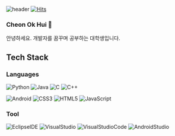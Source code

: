 ![header](https://capsule-render.vercel.app/api?type=Waving&color=auto&height=250&section=header&text=Oki's%20github&fontSize=50&fontColor=ffffff)
[![Hits](https://hits.seeyoufarm.com/api/count/incr/badge.svg?url=https%3A%2F%2Fgithub.com%2F1000oki&count_bg=%23F3C3C3&title_bg=%23F18D8D&icon=github.svg&icon_color=%23E7E7E7&title=hits&edge_flat=false)](https://hits.seeyoufarm.com)

### Cheon Ok Hui 👋
안녕하세요. 개발자를 꿈꾸며 공부하는 대학생입니다. 

## Tech Stack
### Languages
![Python](https://img.shields.io/badge/Python-3776AB.svg?style=flat-square&logo=Python&logoColor=white)
![Java](https://img.shields.io/badge/Java-007396.svg?style=flat-square&logo=Java&logoColor=white)
![C](https://img.shields.io/badge/C-A8B9CC.svg?style=flat-square&logo=C&logoColor=white)
![C++](https://img.shields.io/badge/C++-00599C.svg?style=flat-square&logo=C++&logoColor=white)

![Android](https://img.shields.io/badge/Android-3DDC84.svg?style=flat-square&logo=Android&logoColor=white)
![CSS3](https://img.shields.io/badge/CSS3-1572B6.svg?style=flat-square&logo=CSS3&logoColor=white)
![HTML5](https://img.shields.io/badge/HTML5-E34F26.svg?style=flat-square&logo=HTML5&logoColor=white)
![JavaScript](https://img.shields.io/badge/JavaScript-F7DF1E.svg?style=flat-square&logo=JavaScript&logoColor=white)

### Tool
![EclipseIDE](https://img.shields.io/badge/EclipseIDE-2C2255.svg?style=flat-square&logo=EclipseIDE&logoColor=white)
![VisualStudio](https://img.shields.io/badge/VisualStudio-5C2D91.svg?style=flat-square&logo=VisualStudio&logoColor=white)
![VisualStudioCode](https://img.shields.io/badge/VisualStudioCode-007ACC.svg?style=flat-square&logo=VisualStudioCode&logoColor=white)
![AndroidStudio](https://img.shields.io/badge/AndroidStudio-3DDC84.svg?style=flat-square&logo=AndroidStudio&logoColor=white)
